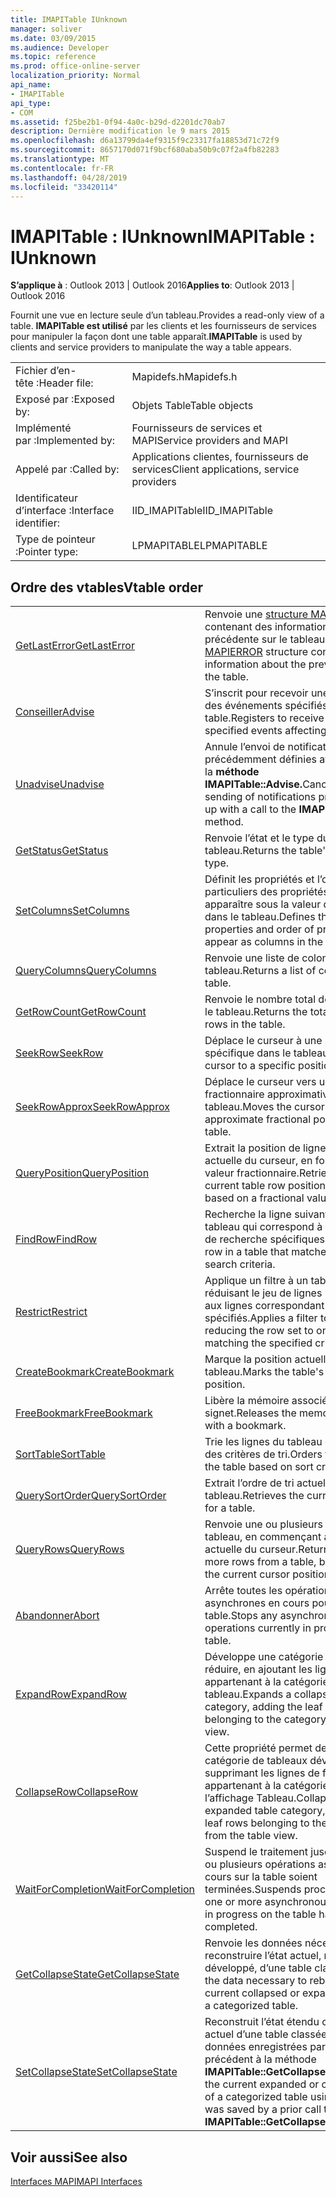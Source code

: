 ```yaml
---
title: IMAPITable IUnknown
manager: soliver
ms.date: 03/09/2015
ms.audience: Developer
ms.topic: reference
ms.prod: office-online-server
localization_priority: Normal
api_name:
- IMAPITable
api_type:
- COM
ms.assetid: f25be2b1-0f94-4a0c-b29d-d2201dc70ab7
description: Dernière modification le 9 mars 2015
ms.openlocfilehash: d6a13799da4ef9315f9c23317fa18853d71c72f9
ms.sourcegitcommit: 8657170d071f9bcf680aba50b9c07f2a4fb82283
ms.translationtype: MT
ms.contentlocale: fr-FR
ms.lasthandoff: 04/28/2019
ms.locfileid: "33420114"
---
```

# <a name="imapitable--iunknown"></a><span data-ttu-id="2e97f-103">IMAPITable : IUnknown</span><span class="sxs-lookup"><span data-stu-id="2e97f-103">IMAPITable : IUnknown</span></span>

  
  
<span data-ttu-id="2e97f-104">**S’applique à** : Outlook 2013 | Outlook 2016</span><span class="sxs-lookup"><span data-stu-id="2e97f-104">**Applies to**: Outlook 2013 | Outlook 2016</span></span> 
  
<span data-ttu-id="2e97f-105">Fournit une vue en lecture seule d’un tableau.</span><span class="sxs-lookup"><span data-stu-id="2e97f-105">Provides a read-only view of a table.</span></span> <span data-ttu-id="2e97f-106">**IMAPITable est utilisé** par les clients et les fournisseurs de services pour manipuler la façon dont une table apparaît.</span><span class="sxs-lookup"><span data-stu-id="2e97f-106">**IMAPITable** is used by clients and service providers to manipulate the way a table appears.</span></span> 
  
|||
|:-----|:-----|
|<span data-ttu-id="2e97f-107">Fichier d’en-tête :</span><span class="sxs-lookup"><span data-stu-id="2e97f-107">Header file:</span></span>  <br/> |<span data-ttu-id="2e97f-108">Mapidefs.h</span><span class="sxs-lookup"><span data-stu-id="2e97f-108">Mapidefs.h</span></span>  <br/> |
|<span data-ttu-id="2e97f-109">Exposé par :</span><span class="sxs-lookup"><span data-stu-id="2e97f-109">Exposed by:</span></span>  <br/> |<span data-ttu-id="2e97f-110">Objets Table</span><span class="sxs-lookup"><span data-stu-id="2e97f-110">Table objects</span></span>  <br/> |
|<span data-ttu-id="2e97f-111">Implémenté par :</span><span class="sxs-lookup"><span data-stu-id="2e97f-111">Implemented by:</span></span>  <br/> |<span data-ttu-id="2e97f-112">Fournisseurs de services et MAPI</span><span class="sxs-lookup"><span data-stu-id="2e97f-112">Service providers and MAPI</span></span>  <br/> |
|<span data-ttu-id="2e97f-113">Appelé par :</span><span class="sxs-lookup"><span data-stu-id="2e97f-113">Called by:</span></span>  <br/> |<span data-ttu-id="2e97f-114">Applications clientes, fournisseurs de services</span><span class="sxs-lookup"><span data-stu-id="2e97f-114">Client applications, service providers</span></span>  <br/> |
|<span data-ttu-id="2e97f-115">Identificateur d’interface :</span><span class="sxs-lookup"><span data-stu-id="2e97f-115">Interface identifier:</span></span>  <br/> |<span data-ttu-id="2e97f-116">IID_IMAPITable</span><span class="sxs-lookup"><span data-stu-id="2e97f-116">IID_IMAPITable</span></span>  <br/> |
|<span data-ttu-id="2e97f-117">Type de pointeur :</span><span class="sxs-lookup"><span data-stu-id="2e97f-117">Pointer type:</span></span>  <br/> |<span data-ttu-id="2e97f-118">LPMAPITABLE</span><span class="sxs-lookup"><span data-stu-id="2e97f-118">LPMAPITABLE</span></span>  <br/> |
   
## <a name="vtable-order"></a><span data-ttu-id="2e97f-119">Ordre des vtables</span><span class="sxs-lookup"><span data-stu-id="2e97f-119">Vtable order</span></span>

|||
|:-----|:-----|
|[<span data-ttu-id="2e97f-120">GetLastError</span><span class="sxs-lookup"><span data-stu-id="2e97f-120">GetLastError</span></span>](imapitable-getlasterror.md) <br/> |<span data-ttu-id="2e97f-121">Renvoie une [structure MAPIERROR](mapierror.md) contenant des informations sur l’erreur précédente sur le tableau.</span><span class="sxs-lookup"><span data-stu-id="2e97f-121">Returns a [MAPIERROR](mapierror.md) structure containing information about the previous error on the table.</span></span>  <br/> |
|[<span data-ttu-id="2e97f-122">Conseiller</span><span class="sxs-lookup"><span data-stu-id="2e97f-122">Advise</span></span>](imapitable-advise.md) <br/> |<span data-ttu-id="2e97f-123">S’inscrit pour recevoir une notification des événements spécifiés affectant la table.</span><span class="sxs-lookup"><span data-stu-id="2e97f-123">Registers to receive notification of specified events affecting the table.</span></span>  <br/> |
|[<span data-ttu-id="2e97f-124">Unadvise</span><span class="sxs-lookup"><span data-stu-id="2e97f-124">Unadvise</span></span>](imapitable-unadvise.md) <br/> |<span data-ttu-id="2e97f-125">Annule l’envoi de notifications précédemment définies avec un appel à la **méthode IMAPITable::Advise.**</span><span class="sxs-lookup"><span data-stu-id="2e97f-125">Cancels the sending of notifications previously set up with a call to the **IMAPITable::Advise** method.</span></span>  <br/> |
|[<span data-ttu-id="2e97f-126">GetStatus</span><span class="sxs-lookup"><span data-stu-id="2e97f-126">GetStatus</span></span>](imapitable-getstatus.md) <br/> |<span data-ttu-id="2e97f-127">Renvoie l’état et le type du tableau.</span><span class="sxs-lookup"><span data-stu-id="2e97f-127">Returns the table's status and type.</span></span>  <br/> |
|[<span data-ttu-id="2e97f-128">SetColumns</span><span class="sxs-lookup"><span data-stu-id="2e97f-128">SetColumns</span></span>](imapitable-setcolumns.md) <br/> |<span data-ttu-id="2e97f-129">Définit les propriétés et l’ordre particuliers des propriétés à voir apparaître sous la valeur de colonnes dans le tableau.</span><span class="sxs-lookup"><span data-stu-id="2e97f-129">Defines the particular properties and order of properties to appear as columns in the table.</span></span>  <br/> |
|[<span data-ttu-id="2e97f-130">QueryColumns</span><span class="sxs-lookup"><span data-stu-id="2e97f-130">QueryColumns</span></span>](imapitable-querycolumns.md) <br/> |<span data-ttu-id="2e97f-131">Renvoie une liste de colonnes pour le tableau.</span><span class="sxs-lookup"><span data-stu-id="2e97f-131">Returns a list of columns for the table.</span></span>  <br/> |
|[<span data-ttu-id="2e97f-132">GetRowCount</span><span class="sxs-lookup"><span data-stu-id="2e97f-132">GetRowCount</span></span>](imapitable-getrowcount.md) <br/> |<span data-ttu-id="2e97f-133">Renvoie le nombre total de lignes dans le tableau.</span><span class="sxs-lookup"><span data-stu-id="2e97f-133">Returns the total number of rows in the table.</span></span>  <br/> |
|[<span data-ttu-id="2e97f-134">SeekRow</span><span class="sxs-lookup"><span data-stu-id="2e97f-134">SeekRow</span></span>](imapitable-seekrow.md) <br/> |<span data-ttu-id="2e97f-135">Déplace le curseur à une position spécifique dans le tableau.</span><span class="sxs-lookup"><span data-stu-id="2e97f-135">Moves the cursor to a specific position in the table.</span></span>  <br/> |
|[<span data-ttu-id="2e97f-136">SeekRowApprox</span><span class="sxs-lookup"><span data-stu-id="2e97f-136">SeekRowApprox</span></span>](imapitable-seekrowapprox.md) <br/> |<span data-ttu-id="2e97f-137">Déplace le curseur vers une position fractionnaire approximative dans le tableau.</span><span class="sxs-lookup"><span data-stu-id="2e97f-137">Moves the cursor to an approximate fractional position in the table.</span></span>  <br/> |
|[<span data-ttu-id="2e97f-138">QueryPosition</span><span class="sxs-lookup"><span data-stu-id="2e97f-138">QueryPosition</span></span>](imapitable-queryposition.md) <br/> |<span data-ttu-id="2e97f-139">Extrait la position de ligne de tableau actuelle du curseur, en fonction d’une valeur fractionnaire.</span><span class="sxs-lookup"><span data-stu-id="2e97f-139">Retrieves the current table row position of the cursor, based on a fractional value.</span></span>  <br/> |
|[<span data-ttu-id="2e97f-140">FindRow</span><span class="sxs-lookup"><span data-stu-id="2e97f-140">FindRow</span></span>](imapitable-findrow.md) <br/> |<span data-ttu-id="2e97f-141">Recherche la ligne suivante dans un tableau qui correspond à des critères de recherche spécifiques.</span><span class="sxs-lookup"><span data-stu-id="2e97f-141">Finds the next row in a table that matches specific search criteria.</span></span>  <br/> |
|[<span data-ttu-id="2e97f-142">Restrict</span><span class="sxs-lookup"><span data-stu-id="2e97f-142">Restrict</span></span>](imapitable-restrict.md) <br/> |<span data-ttu-id="2e97f-143">Applique un filtre à un tableau, en réduisant le jeu de lignes uniquement aux lignes correspondant aux critères spécifiés.</span><span class="sxs-lookup"><span data-stu-id="2e97f-143">Applies a filter to a table, reducing the row set to only those rows matching the specified criteria.</span></span>  <br/> |
|[<span data-ttu-id="2e97f-144">CreateBookmark</span><span class="sxs-lookup"><span data-stu-id="2e97f-144">CreateBookmark</span></span>](imapitable-createbookmark.md) <br/> |<span data-ttu-id="2e97f-145">Marque la position actuelle du tableau.</span><span class="sxs-lookup"><span data-stu-id="2e97f-145">Marks the table's current position.</span></span>  <br/> |
|[<span data-ttu-id="2e97f-146">FreeBookmark</span><span class="sxs-lookup"><span data-stu-id="2e97f-146">FreeBookmark</span></span>](imapitable-freebookmark.md) <br/> |<span data-ttu-id="2e97f-147">Libère la mémoire associée à un signet.</span><span class="sxs-lookup"><span data-stu-id="2e97f-147">Releases the memory associated with a bookmark.</span></span>  <br/> |
|[<span data-ttu-id="2e97f-148">SortTable</span><span class="sxs-lookup"><span data-stu-id="2e97f-148">SortTable</span></span>](imapitable-sorttable.md) <br/> |<span data-ttu-id="2e97f-149">Trie les lignes du tableau en fonction des critères de tri.</span><span class="sxs-lookup"><span data-stu-id="2e97f-149">Orders the rows of the table based on sort criteria.</span></span>  <br/> |
|[<span data-ttu-id="2e97f-150">QuerySortOrder</span><span class="sxs-lookup"><span data-stu-id="2e97f-150">QuerySortOrder</span></span>](imapitable-querysortorder.md) <br/> |<span data-ttu-id="2e97f-151">Extrait l’ordre de tri actuel d’un tableau.</span><span class="sxs-lookup"><span data-stu-id="2e97f-151">Retrieves the current sort order for a table.</span></span>  <br/> |
|[<span data-ttu-id="2e97f-152">QueryRows</span><span class="sxs-lookup"><span data-stu-id="2e97f-152">QueryRows</span></span>](imapitable-queryrows.md) <br/> |<span data-ttu-id="2e97f-153">Renvoie une ou plusieurs lignes d’un tableau, en commençant à la position actuelle du curseur.</span><span class="sxs-lookup"><span data-stu-id="2e97f-153">Returns one or more rows from a table, beginning at the current cursor position.</span></span>  <br/> |
|[<span data-ttu-id="2e97f-154">Abandonner</span><span class="sxs-lookup"><span data-stu-id="2e97f-154">Abort</span></span>](imapitable-abort.md) <br/> |<span data-ttu-id="2e97f-155">Arrête toutes les opérations asynchrones en cours pour la table.</span><span class="sxs-lookup"><span data-stu-id="2e97f-155">Stops any asynchronous operations currently in progress for the table.</span></span>  <br/> |
|[<span data-ttu-id="2e97f-156">ExpandRow</span><span class="sxs-lookup"><span data-stu-id="2e97f-156">ExpandRow</span></span>](imapitable-expandrow.md) <br/> |<span data-ttu-id="2e97f-157">Développe une catégorie de tableaux réduire, en ajoutant les lignes de feuille appartenant à la catégorie à l’affichage tableau.</span><span class="sxs-lookup"><span data-stu-id="2e97f-157">Expands a collapsed table category, adding the leaf rows belonging to the category to the table view.</span></span>  <br/> |
|[<span data-ttu-id="2e97f-158">CollapseRow</span><span class="sxs-lookup"><span data-stu-id="2e97f-158">CollapseRow</span></span>](imapitable-collapserow.md) <br/> |<span data-ttu-id="2e97f-159">Cette propriété permet de réduire une catégorie de tableaux développés, en supprimant les lignes de feuille appartenant à la catégorie de l’affichage Tableau.</span><span class="sxs-lookup"><span data-stu-id="2e97f-159">Collapses an expanded table category, removing the leaf rows belonging to the category from the table view.</span></span>  <br/> |
|[<span data-ttu-id="2e97f-160">WaitForCompletion</span><span class="sxs-lookup"><span data-stu-id="2e97f-160">WaitForCompletion</span></span>](imapitable-waitforcompletion.md) <br/> |<span data-ttu-id="2e97f-161">Suspend le traitement jusqu’à ce qu’une ou plusieurs opérations asynchrones en cours sur la table soient terminées.</span><span class="sxs-lookup"><span data-stu-id="2e97f-161">Suspends processing until one or more asynchronous operations in progress on the table have completed.</span></span>  <br/> |
|[<span data-ttu-id="2e97f-162">GetCollapseState</span><span class="sxs-lookup"><span data-stu-id="2e97f-162">GetCollapseState</span></span>](imapitable-getcollapsestate.md) <br/> |<span data-ttu-id="2e97f-163">Renvoie les données nécessaires pour reconstruire l’état actuel, réduire ou développé, d’une table classée.</span><span class="sxs-lookup"><span data-stu-id="2e97f-163">Returns the data necessary to rebuild the current collapsed or expanded state of a categorized table.</span></span>  <br/> |
|[<span data-ttu-id="2e97f-164">SetCollapseState</span><span class="sxs-lookup"><span data-stu-id="2e97f-164">SetCollapseState</span></span>](imapitable-setcollapsestate.md) <br/> |<span data-ttu-id="2e97f-165">Reconstruit l’état étendu ou réduire actuel d’une table classée à l’aide de données enregistrées par un appel précédent à la méthode **IMAPITable::GetCollapseState.**</span><span class="sxs-lookup"><span data-stu-id="2e97f-165">Rebuilds the current expanded or collapsed state of a categorized table using data that was saved by a prior call to the **IMAPITable::GetCollapseState** method.</span></span>  <br/> |
   
## <a name="see-also"></a><span data-ttu-id="2e97f-166">Voir aussi</span><span class="sxs-lookup"><span data-stu-id="2e97f-166">See also</span></span>



[<span data-ttu-id="2e97f-167">Interfaces MAPI</span><span class="sxs-lookup"><span data-stu-id="2e97f-167">MAPI Interfaces</span></span>](mapi-interfaces.md)

